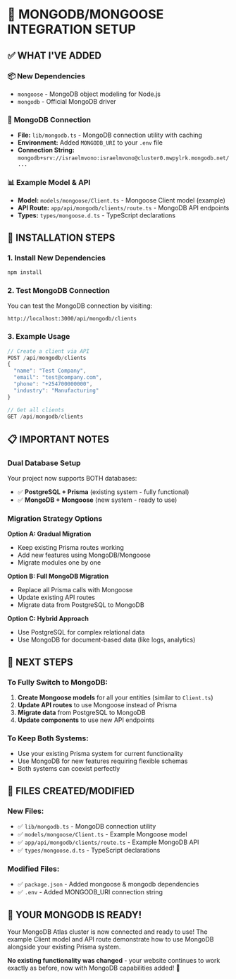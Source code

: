 # 🔧 MONGODB/MONGOOSE INTEGRATION SETUP

## ✅ WHAT I'VE ADDED

### 📦 **New Dependencies**
- `mongoose` - MongoDB object modeling for Node.js
- `mongodb` - Official MongoDB driver

### 🔗 **MongoDB Connection**
- **File:** `lib/mongodb.ts` - MongoDB connection utility with caching
- **Environment:** Added `MONGODB_URI` to your `.env` file
- **Connection String:** `mongodb+srv://israelmvono:israelmvono@cluster0.mwpylrk.mongodb.net/...`

### 📊 **Example Model & API**
- **Model:** `models/mongoose/Client.ts` - Mongoose Client model (example)
- **API Route:** `app/api/mongodb/clients/route.ts` - MongoDB API endpoints
- **Types:** `types/mongoose.d.ts` - TypeScript declarations

## 🚀 INSTALLATION STEPS

### 1. **Install New Dependencies**
```bash
npm install
```

### 2. **Test MongoDB Connection**
You can test the MongoDB connection by visiting:
```
http://localhost:3000/api/mongodb/clients
```

### 3. **Example Usage**
```typescript
// Create a client via API
POST /api/mongodb/clients
{
  "name": "Test Company",
  "email": "test@company.com",
  "phone": "+254700000000",
  "industry": "Manufacturing"
}

// Get all clients
GET /api/mongodb/clients
```

## 📋 IMPORTANT NOTES

### **Dual Database Setup**
Your project now supports BOTH databases:
- ✅ **PostgreSQL + Prisma** (existing system - fully functional)
- ✅ **MongoDB + Mongoose** (new system - ready to use)

### **Migration Strategy Options**

**Option A: Gradual Migration**
- Keep existing Prisma routes working
- Add new features using MongoDB/Mongoose  
- Migrate modules one by one

**Option B: Full MongoDB Migration**
- Replace all Prisma calls with Mongoose
- Update existing API routes
- Migrate data from PostgreSQL to MongoDB

**Option C: Hybrid Approach**
- Use PostgreSQL for complex relational data
- Use MongoDB for document-based data (like logs, analytics)

## 🔧 NEXT STEPS

### **To Fully Switch to MongoDB:**

1. **Create Mongoose models** for all your entities (similar to `Client.ts`)
2. **Update API routes** to use Mongoose instead of Prisma
3. **Migrate data** from PostgreSQL to MongoDB
4. **Update components** to use new API endpoints

### **To Keep Both Systems:**
- Use your existing Prisma system for current functionality
- Use MongoDB for new features requiring flexible schemas
- Both systems can coexist perfectly

## 📄 FILES CREATED/MODIFIED

### **New Files:**
- ✅ `lib/mongodb.ts` - MongoDB connection utility
- ✅ `models/mongoose/Client.ts` - Example Mongoose model
- ✅ `app/api/mongodb/clients/route.ts` - Example MongoDB API
- ✅ `types/mongoose.d.ts` - TypeScript declarations

### **Modified Files:**
- ✅ `package.json` - Added mongoose & mongodb dependencies
- ✅ `.env` - Added MONGODB_URI connection string

## 🎯 YOUR MONGODB IS READY!

Your MongoDB Atlas cluster is now connected and ready to use! The example Client model and API route demonstrate how to use MongoDB alongside your existing Prisma system.

**No existing functionality was changed** - your website continues to work exactly as before, now with MongoDB capabilities added! 🚀
